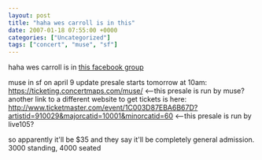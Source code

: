 ```yaml
---
layout: post
title: "haha wes carroll is in this"
date: 2007-01-18 07:55:00 +0000
categories: ["Uncategorized"]
tags: ["concert", "muse", "sf"]
---
```


haha wes carroll is in [this facebook group](http://berkeley.facebook.com/group.php?gid=2209889035)

muse in sf on april 9 update
presale starts tomorrow at 10am: https://ticketing.concertmaps.com/muse/  <--this presale is run by muse?
another link to a different website to get tickets is here: http://www.ticketmaster.com/event/1C003D87EBA6B67D?artistid=910029&majorcatid=10001&minorcatid=60 <--this presale is run by live105?

so apparently it&#039;ll be $35 and they say it&#039;ll be completely general admission. 3000 standing, 4000 seated